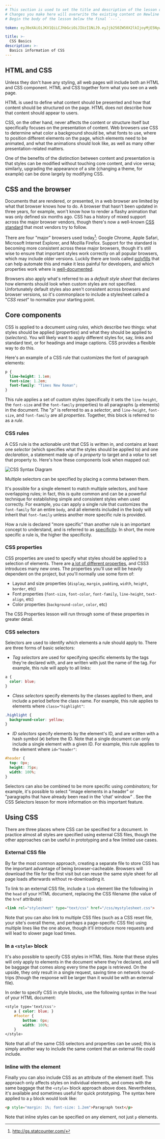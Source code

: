 ```yaml
---
# This section is used to set the title and description of the lesson on Newline. Do not edit `token`.
# Changes you make here will overwrite the existing content on Newline when synced via Github.
# Begin the body of the lesson below the final `---`.

token: eyJ0eXAiOiJKV1QiLCJhbGciOiJIUzI1NiJ9.eyJjb250ZW50X2lkIjoyMjE5NywiY29udGVudF90eXBlIjoiTGVzc29uIn0.OM-vtn51veNKh7fxnDSUbDXwzWoMKTEMYLO4kH27_Ys

title: >-
  CSS Basics
description: >-
  Basics information of CSS
---
```

## HTML and CSS
Unless they don't have any styling, all web pages will include both an HTML and CSS component. HTML and CSS together form what you see on a web page.

HTML is used to define what content should be presented and how that content should be structured on the page. HTML does not describe how that content should appear to users. 

CSS, on the other hand, never affects the content or structure itself but specifically focuses on the presentation of content. Web browsers use CSS to determine what color a background should be, what fonts to use, where to position different elements on the page, which elements need to be animated, and what the animations should look like, as well as many other presentation-related matters.

One of the benefits of the distinction between content and presentation is that styles can be modified without touching core content, and vice versa; similarly, upgrading the appearance of a site (changing a theme, for example) can be done largely by modifying CSS.

## CSS and the browser
Documents that are rendered, or presented, in a web browser are limited by what that browser knows how to do. A browser that hasn't been updated in three years, for example, won't know how to render a flashy animation that was only defined six months ago. CSS has a history of mixed support across the major browser vendors, though there's now a well-known [CSS standard](http://www.w3.org/standards/techs/css#w3c_all) that most vendors try to follow.

There are four "major" browsers used today[^1]: Google Chrome, Apple Safari, Microsoft Internet Explorer, and Mozilla Firefox. Support for the standard is becoming more consistent across these major browsers, though it's still wise to ensure that important styles work correctly on all popular browsers, which may include older versions. Luckily there are tools called [polyfills](https://en.wikipedia.org/wiki/Polyfill) that can help automate this and make it less painful for developers, and which properties work where is [well-documented](http://caniuse.com/).

Browsers also apply what's referred to as a *default style sheet* that declares how elements should look when custom styles are not specified. Unfortunately default styles also aren't consistent across browsers and browser versions, so it's commonplace to include a stylesheet called a "*CSS reset*" to normalize your starting point.

## Core components
CSS is applied to a document using *rules*, which describe two things: what styles should be applied (*properties*) and what they should be applied to (*selectors*). You will likely want to apply different styles for, say, links and standard text, or for headings and image captions. CSS provides a flexible way to do this.

Here's an example of a CSS rule that customizes the font of paragraph elements: 

```css
p {
  line-height: 1.1em;
  font-size: 1.2em;
  font-family: "Times New Roman";
}
```

This rule applies a set of custom styles (specifically it sets the `line-height`, the `font-size` and the `font-family` properties) to all paragraphs (`p` elements) in the document. The "*p*" is referred to as a *selector*, and `line-height`, `font-size`, and `font-family` are all *properties*. Together, this block is referred to as a *rule*.

### CSS rules
A CSS rule is the actionable unit that CSS is written in, and contains at least one *selector* (which specifies what the styles should be applied to) and one *declaration*, a statement made up of a *property* to target and a *value* to set that property to. Here's how these components look when mapped out:

![CSS Syntax Diagram](https://s3-us-west-2.amazonaws.com/tiy-learn-lesson-assets/images/html/css-syntax-diagram.png)

Multiple selectors can be specified by placing a comma between them.

It's possible for a single element to match multiple selectors, and have overlapping rules; in fact, this is quite common and can be a powerful technique for establishing simple and consistent styles when used correctly. For example, you can apply a single rule that customizes the `font-family` for an entire `body`, and all elements included in the body will inherit that `font-family` unless another more specific rule is provided.

How a rule is declared "more specific" than another rule is an important concept to understand, and is referred to as [specificity](https://developer.mozilla.org/en-US/docs/Web/CSS/Specificity). In short, the more specific a rule is, the higher the specificity.

### CSS properties
CSS properties are used to specify what styles should be applied to a selection of elements. There are [a lot of different properties](https://developer.mozilla.org/en-US/docs/Web/CSS/Reference), and CSS3 introduces many new ones. The properties you'll use will be heavily dependent on the project, but you'll normally use some form of:

- Layout and size properties (`display`, `margin`, `padding`, `width`, `height`, `border`, etc)
- Font properties (`font-size`, `font-color`, `font-family`, `line-height`, `text-align`, etc)
- Color properties (`background-color`, `color`, etc)

The CSS Properties lesson will run through some of these properties in greater detail.

### CSS selectors
Selectors are used to identify which elements a rule should apply to. There are three forms of basic selectors:

- *Tag selectors* are used for specifying specific elements by the tags they're declared with, and are written with just the name of the tag. For example, this rule will apply to all links:

```css
a {
  color: blue;
}
``` 
- *Class selectors* specify elements by the classes applied to them, and include a period before the class name. For example, this rule applies to elements where `class="highlight"`:

```css
.highlight {
  background-color: yellow;
}
```

- *ID selectors* specify elements by the element's ID, and are written with a hash symbol (`#`) before the ID. Note that a single document can only include a single element with a given ID. For example, this rule applies to the element where `id="header"`:

```css
#header {
  top: 0px;
  height: 75px;
  width: 100%;
}
```

Selectors can also be combined to be more specific using *combinators*; for example, it's possible to select "image elements in a header" or "paragraphs that have already been read in the 'chat' window" . See the CSS Selectors lesson for more information on this important feature.

## Using CSS
There are three places where CSS can be specified for a document. In practice almost all styles are specified using external CSS files, though the other approaches can be useful in prototyping and a few limited use cases.

### External CSS file
By far the most common approach, creating a separate file to store CSS has the important advantage of being browser-cacheable. Browsers will download the file for the first visit but can reuse the same style sheet for all page loads afterwards without re-downloading it.

To link to an external CSS file, include a `link` element like the following in the `head` of your HTML document, replacing the CSS filename (the value of the `href` attribute):

```html
<link rel="stylesheet" type="text/css" href="/css/mystylesheet.css">
```

Note that you can also link to multiple CSS files (such as a CSS reset file, your site's overall theme, and perhaps a page-specific CSS file) using multiple lines like the one above, though it'll introduce more requests and will lead to slower page load times.

### In a `<style>` block
It's also possible to specify CSS styles in HTML files. Note that these styles will only apply to elements in the document where they're declared, and will be baggage that comes along every time the page is retrieved. On the upside, they only result in a single request, saving time on network round-trips (though the response will be larger than it would be with an external file).

In order to specify CSS in style blocks, use the following syntax in the `head` of your HTML document:

```css
<style type='text/css'>
    a { color: blue; }
    #footer {
        bottom: 0px;
        width: 100%;
    }
</style>
```

Note that all of the same CSS selectors and properties can be used; this is simply another way to include the same content that an external file could include.

### Inline with the element
Finally you can also include CSS as an attribute of the element itself. This approach only affects styles on individual elements, and comes with the same baggage that the `<style>` block approach above does. Nevertheless, it's available and sometimes useful for quick prototyping. The syntax here applied to a `p` block would look like:

```html
<p style="margin: 1%; font-size: 1.2em">Paragraph text</p>
```

Note that inline styles can be specified on any element, not just `p` elements.

[^1]:http://gs.statcounter.com/
